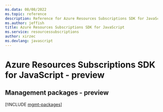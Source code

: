 ```yaml
---
ms.data: 08/08/2022
ms.topic: reference
description: Reference for Azure Resources Subscriptions SDK for JavaScript
ms.author: jeffish
title: Azure Resources Subscriptions SDK for JavaScript
ms.service: resourcessubscriptions
author: xirzec
ms.devlang: javascript
---
```

# Azure Resources Subscriptions SDK for JavaScript - preview

## Management packages - preview
[!INCLUDE [mgmt-packages](resources-subscriptions-mgmt-index.md)]